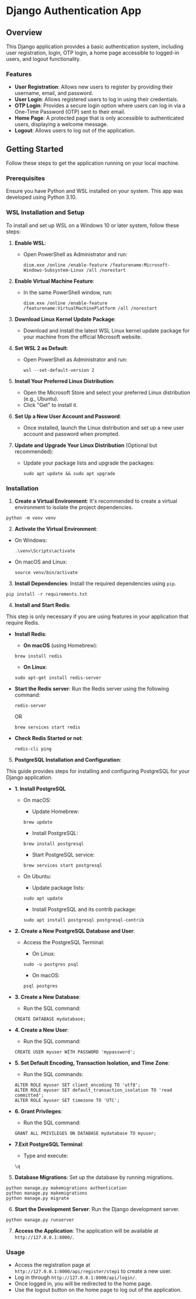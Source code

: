 # Django Authentication App

## Overview

This Django application provides a basic authentication system, including user registration, login, OTP login, a home page accessible to logged-in users, and logout functionality.

### Features

- **User Registration**: Allows new users to register by providing their username, email, and password.
- **User Login**: Allows registered users to log in using their credentials.
- **OTP Login**: Provides a secure login option where users can log in via a One-Time Password (OTP) sent to their email.
- **Home Page**: A protected page that is only accessible to authenticated users, displaying a welcome message.
- **Logout**: Allows users to log out of the application.

## Getting Started

Follow these steps to get the application running on your local machine.

### Prerequisites

Ensure you have Python and WSL installed on your system. This app was developed using Python 3.10.

### WSL Installation and Setup

To install and set up WSL on a Windows 10 or later system, follow these steps:

1. **Enable WSL**:
   - Open PowerShell as Administrator and run:
     ```
     dism.exe /online /enable-feature /featurename:Microsoft-Windows-Subsystem-Linux /all /norestart
     ```
2. **Enable Virtual Machine Feature**:
   - In the same PowerShell window, run:
     ```
     dism.exe /online /enable-feature /featurename:VirtualMachinePlatform /all /norestart
     ```
3. **Download Linux Kernel Update Package**:
   - Download and install the latest WSL Linux kernel update package for your machine from the official Microsoft website.

4. **Set WSL 2 as Default**:
   - Open PowerShell as Administrator and run:
     ```
     wsl --set-default-version 2
     ```
5. **Install Your Preferred Linux Distribution**:
   - Open the Microsoft Store and select your preferred Linux distribution (e.g., Ubuntu).
   - Click "Get" to install it.

6. **Set Up a New User Account and Password**:
   - Once installed, launch the Linux distribution and set up a new user account and password when prompted.

7. **Update and Upgrade Your Linux Distribution** (Optional but recommended):
   - Update your package lists and upgrade the packages:
     ```
     sudo apt update && sudo apt upgrade
     ```

### Installation

1. **Create a Virtual Environment**:
It's recommended to create a virtual environment to isolate the project dependencies.
```
python -m venv venv
```


2. **Activate the Virtual Environment**:

- On Windows:
  ```
  .\venv\Scripts\activate
  ```

- On macOS and Linux:
  ```
  source venv/bin/activate
  ```

3. **Install Dependencies**:
Install the required dependencies using `pip`.
```
pip install -r requirements.txt
```

4. **Install and Start Redis**:

This step is only necessary if you are using features in your application that require Redis.

- **Install Redis**:
  - **On macOS** (using Homebrew):
  ```
  brew install redis
  ```


  - **On Linux**:
  ```
  sudo apt-get install redis-server
  ```


- **Start the Redis server**:
  Run the Redis server using the following command:
  ```
  redis-server
  ```
  OR
  ```
  brew services start redis
  ```

- **Check Redis Started or not**:
  ```
  redis-cli ping
  ```

5. **PostgreSQL Installation and Configuration**:

  This guide provides steps for installing and configuring PostgreSQL for your Django application.

- **1. Install PostgreSQL**

  - On macOS:
    - Update Homebrew:
    ```
    brew update
    ```
    - Install PostgreSQL:
    ```
    brew install postgresql
    ```
    - Start PostgreSQL service:
    ```
    brew services start postgresql
    ```

  - On Ubuntu:

    - Update package lists:
    ```
    sudo apt update
    ```
    - Install PostgreSQL and its contrib package:
    ```
    sudo apt install postgresql postgresql-contrib
    ```

- **2. Create a New PostgreSQL Database and User**:
  - Access the PostgreSQL Terminal:

    - On Linux:
    ```
    sudo -u postgres psql
    ```
    
    - On macOS:
    ```
    psql postgres
    ```

- **3. Create a New Database**:

  - Run the SQL command:
  ```
  CREATE DATABASE mydatabase;
  ```

- **4. Create a New User**:

  - Run the SQL command:
  ```
  CREATE USER myuser WITH PASSWORD 'mypassword';
  ```

- **5. Set Default Encoding, Transaction Isolation, and Time Zone**:

  - Run the SQL commands:
  ```
  ALTER ROLE myuser SET client_encoding TO 'utf8';
  ALTER ROLE myuser SET default_transaction_isolation TO 'read committed';
  ALTER ROLE myuser SET timezone TO 'UTC';
  ```

- **6. Grant Privileges**:

  - Run the SQL command:
  ```
  GRANT ALL PRIVILEGES ON DATABASE mydatabase TO myuser;
  ```

- **7.Exit PostgreSQL Terminal**:

  - Type and execute:
  ```
  \q
  ```


5. **Database Migrations**:
Set up the database by running migrations.
```
python manage.py makemigrations authentication
python manage.py makemigrations
python manage.py migrate
```


6. **Start the Development Server**:
Run the Django development server.
```
python manage.py runserver
```


7. **Access the Application**:
The application will be available at `http://127.0.0.1:8000/`.

### Usage

- Access the registration page at `http://127.0.0.1:8000/api/register/step1` to create a new user.
- Log in through `http://127.0.0.1:8000/api/login/`.
- Once logged in, you will be redirected to the home page.
- Use the logout button on the home page to log out of the application.